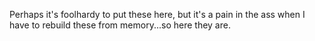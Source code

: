 Perhaps it's foolhardy to put these here, but it's a pain in the ass
when I have to rebuild these from memory...so here they are.

